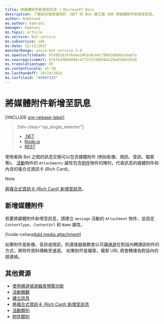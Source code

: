 ```yaml
---
title: 將媒體附件新增至訊息 | Microsoft Docs
description: 了解如何使用適用於 .NET 的 Bot 建立器 SDK 將媒體附件新增至訊息。
author: RobStand
ms.author: kamrani
manager: kamrani
ms.topic: article
ms.service: bot-service
ms.subservice: sdk
ms.date: 12/13/2017
monikerRange: azure-bot-service-3.0
ms.openlocfilehash: 8fd9b181676eee24b1e9c64c79663d0d0ac8abfa
ms.sourcegitcommit: b78fe3d8dd604c4f7233740658a229e85b8535dd
ms.translationtype: HT
ms.contentlocale: zh-TW
ms.lasthandoff: 10/24/2018
ms.locfileid: "49997315"
---
```

# <a name="add-media-attachments-to-messages"></a>將媒體附件新增至訊息

[!INCLUDE [pre-release-label](../includes/pre-release-label-v3.md)]

> [!div class="op_single_selector"]
> - [.NET](../dotnet/bot-builder-dotnet-add-media-attachments.md)
> - [Node.js](../nodejs/bot-builder-nodejs-send-receive-attachments.md)
> - [REST](../rest-api/bot-framework-rest-connector-add-media-attachments.md)

使用者與 Bot 之間的訊息交換可以包含媒體附件 (例如影像、視訊、音訊、檔案等)。 <a href="https://docs.botframework.com/en-us/csharp/builder/sdkreference/dc/d2f/class_microsoft_1_1_bot_1_1_connector_1_1_activity.html" target="_blank">活動</a>物件的 `Attachments` 屬性包含<a href="https://docs.microsoft.com/en-us/dotnet/api/microsoft.bot.connector.attachments?view=botconnector-3.12.2.4" target="_blank">附件</a>物件的陣列，代表訊息的媒體附件和內含的複合式資訊卡 (Rich Card)。 

> [!NOTE]
> [將複合式資訊卡 (Rich Card) 新增至訊息](bot-builder-dotnet-add-rich-card-attachments.md)。

## <a name="add-a-media-attachment"></a>新增媒體附件  

若要將媒體附件新增至訊息，請建立 `message` 活動的 `Attachment` 物件，並設定 `ContentType`、`ContentUrl` 和 `Name` 屬性。 

[!code-csharp[Add media attachment](../includes/code/dotnet-add-attachments.cs#addMediaAttachment)]

如果附件是影像、音訊或視訊，則連接器服務會以可讓[通道](bot-builder-dotnet-channeldata.md)在對話內轉譯該附件的方式，將附件資料傳輸至通道。 如果附件是檔案，檔案 URL 將會轉譯為對話內的超連結。

## <a name="additional-resources"></a>其他資源

- [使用頻道偵測器來預覽功能][inspector]
- [活動概觀](bot-builder-dotnet-activities.md)
- [建立訊息](bot-builder-dotnet-create-messages.md)
- [將複合式資訊卡 (Rich Card) 新增至訊息](bot-builder-dotnet-add-rich-card-attachments.md)
- <a href="https://docs.botframework.com/en-us/csharp/builder/sdkreference/dc/d2f/class_microsoft_1_1_bot_1_1_connector_1_1_activity.html" target="_blank">活動類別</a>
- <a href="https://docs.microsoft.com/en-us/dotnet/api/microsoft.bot.connector.attachments?view=botconnector-3.12.2.4" target="_blank">附件類別</a>

[inspector]: ../bot-service-channel-inspector.md


